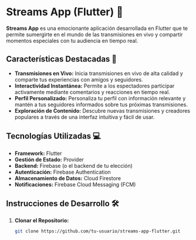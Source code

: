 # Streams App (Flutter) 🚀

**Streams App** es una emocionante aplicación desarrollada en Flutter que te permite sumergirte en el mundo de las transmisiones en vivo y compartir momentos especiales con tu audiencia en tiempo real.

## Características Destacadas 🌟

- **Transmisiones en Vivo:** Inicia transmisiones en vivo de alta calidad y comparte tus experiencias con amigos y seguidores.
- **Interactividad Instantánea:** Permite a los espectadores participar activamente mediante comentarios y reacciones en tiempo real.
- **Perfil Personalizado:** Personaliza tu perfil con información relevante y mantén a tus seguidores informados sobre tus próximas transmisiones.
- **Exploración de Contenido:** Descubre nuevas transmisiones y creadores populares a través de una interfaz intuitiva y fácil de usar.

## Tecnologías Utilizadas 💻

- **Framework:** Flutter
- **Gestión de Estado:** Provider
- **Backend:** Firebase (o el backend de tu elección)
- **Autenticación:** Firebase Authentication
- **Almacenamiento de Datos:** Cloud Firestore
- **Notificaciones:** Firebase Cloud Messaging (FCM)

## Instrucciones de Desarrollo 🛠️

1. **Clonar el Repositorio:**
   ```bash
   git clone https://github.com/tu-usuario/streams-app-flutter.git
